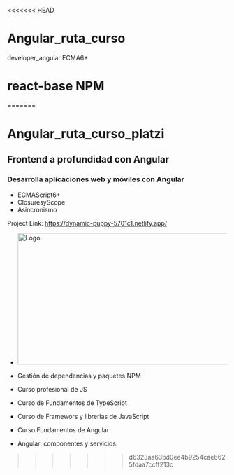 <<<<<<< HEAD
# Angular_ruta_curso
developer_angular
ECMA6+
# react-base NPM
=======
# Angular_ruta_curso_platzi

## Frontend a profundidad con Angular
### Desarrolla aplicaciones web y móviles con Angular

- ECMAScript6+
- ClosuresyScope
- Asincronismo
 <!-- PROJECT  -->

 Project Link: https://dynamic-puppy-5701c1.netlify.app/
 -   <img src="https://i.ibb.co/Hhmt6fR/Captura-de-pantalla-2022-10-14-163407.jpg" alt="Logo" width="600" height="300">
  
- Gestión de dependencias y paquetes NPM
- Curso profesional de JS
- Curso de Fundamentos de TypeScript
- Curso de Framewors y librerias de JavaScript
- Curso Fundamentos de Angular
- Angular: componentes y servicios.



>>>>>>> d6323aa63bd0ee4b9254cae6625fdaa7ccff213c
